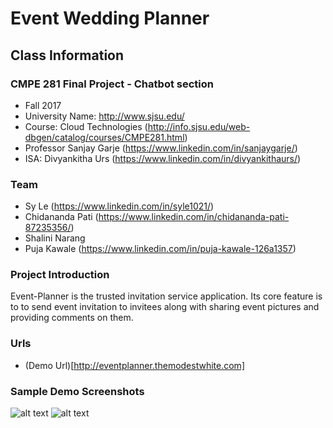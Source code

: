 # Event Wedding Planner

## Class Information
### CMPE 281 Final Project - Chatbot section
- Fall 2017
- University Name: http://www.sjsu.edu/
- Course: Cloud Technologies (http://info.sjsu.edu/web-dbgen/catalog/courses/CMPE281.html)
- Professor Sanjay Garje (https://www.linkedin.com/in/sanjaygarje/)
- ISA: Divyankitha Urs (https://www.linkedin.com/in/divyankithaurs/)


### Team
- Sy Le (https://www.linkedin.com/in/syle1021/)
- Chidananda Pati (https://www.linkedin.com/in/chidananda-pati-87235356/)
- Shalini Narang
- Puja Kawale (https://www.linkedin.com/in/puja-kawale-126a1357)

### Project Introduction

Event-Planner is the trusted invitation service application. Its core feature is to to send event invitation to invitees along with sharing event pictures and providing comments on them.

### Urls
- (Demo Url)[http://eventplanner.themodestwhite.com]

### Sample Demo Screenshots
![alt text](./images/1.png "Sample Screenshot")
![alt text](./images/2.png "Sample Screenshot")
